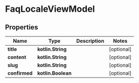 
# FaqLocaleViewModel

## Properties
Name | Type | Description | Notes
------------ | ------------- | ------------- | -------------
**title** | **kotlin.String** |  |  [optional]
**content** | **kotlin.String** |  |  [optional]
**slug** | **kotlin.String** |  |  [optional]
**confirmed** | **kotlin.Boolean** |  |  [optional]



